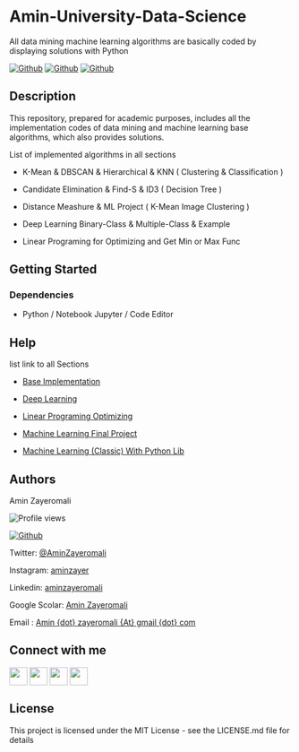 # Amin-University-Data-Science

All data mining machine learning algorithms are basically coded by displaying solutions with Python

[![Github](https://img.shields.io/github/followers/aminzayer?style=social)](https://github.com/aminzayer) 
[![Github](https://img.shields.io/github/stars/aminzayer/Amin-University-Data-Science?style=social)](https://github.com/aminzayer/Amin-University-Data-Science)
[![Github](https://img.shields.io/github/watchers/aminzayer/Amin-University-Data-Science?style=social)](https://github.com/aminzayer/Amin-University-Data-Science)

## Description

This repository, prepared for academic purposes, includes all the implementation codes of data mining and machine learning base algorithms, which also provides solutions.

List of implemented algorithms in all sections

- K-Mean & DBSCAN & Hierarchical & KNN  ( Clustering & Classification )

- Candidate Elimination & Find-S & ID3 ( Decision Tree )

- Distance Meashure & ML Project ( K-Mean Image Clustering )

- Deep Learning Binary-Class & Multiple-Class & Example 

- Linear Programing for Optimizing and Get Min or Max Func

## Getting Started

### Dependencies

* Python / Notebook Jupyter / Code Editor

## Help

list link to all Sections


- [Base Implementation](https://github.com/aminzayer/Amin-University-Data-Science/tree/main/Base-Implementation)

- [Deep Learning](https://github.com/aminzayer/Amin-University-Data-Science/tree/main/Deep-Learning)

- [Linear Programing Optimizing](https://github.com/aminzayer/Amin-University-Data-Science/tree/main/Linear-Programing-Optimizing)

- [Machine Learning Final Project](https://github.com/aminzayer/Amin-University-Data-Science/tree/main/ML-Project-Final)

- [Machine Learning (Classic) With Python Lib ](https://github.com/aminzayer/Amin-University-Data-Science/tree/main/Python-Lib-ML-Classic)


## Authors

Amin Zayeromali

![Profile views](https://visitor-badge.glitch.me/badge?page_id=aminzayer.aminzayer)

[![Github](https://img.shields.io/github/followers/aminzayer?label=Follow&style=social)](https://github.com/aminzayer)

Twitter: [@AminZayeromali](https://twitter.com/aminzayeromali)

Instagram: [aminzayer](https://www.instagram.com/aminzayer/)

Linkedin: [aminzayeromali](https://ir.linkedin.com/in/aminzayeromali)

Google Scolar: [Amin Zayeromali](https://scholar.google.com/citations?user=IDR8QvcAAAAJ&hl=en)

Email : [Amin {dot} zayeromali {At} gmail {dot} com](&#109;&#097;&#105;&#108;&#116;&#111;:&#097;&#109;&#105;&#110;&#046;&#122;&#097;&#121;&#101;&#114;&#111;&#109;&#097;&#108;&#105;&#064;&#103;&#109;&#097;&#105;&#108;&#046;&#099;&#111;&#109;)


<h2> Connect with me </h2>
<a href = 'https://www.linkedin.com/in/aminzayeromali'> <img width = '32px' align= 'center' src="https://raw.githubusercontent.com/rahulbanerjee26/githubAboutMeGenerator/main/icons/linked-in-alt.svg"/></a> 
<a href = 'https://twitter.com/AminZayeromali'> <img width = '32px' align= 'center' src="https://raw.githubusercontent.com/rahulbanerjee26/githubAboutMeGenerator/main/icons/twitter.svg"/></a> 
<a href = 'https://aminzayer.ir/'> <img width = '32px' align= 'center' src="https://raw.githubusercontent.com/rahulbanerjee26/githubAboutMeGenerator/main/icons/portfolio.png"/></a> 
<a href = 'https://www.github.com/aminzayer'> <img width = '32px' align= 'center' src="https://raw.githubusercontent.com/rahulbanerjee26/githubAboutMeGenerator/main/icons/github.svg"/></a>
<br>


## License

This project is licensed under the MIT License - see the LICENSE.md file for details
